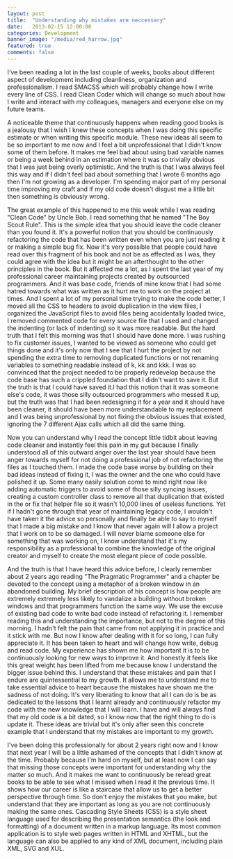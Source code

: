 ```yaml
---
layout: post
title:  "Understanding why mistakes are neccessary"
date:   2013-02-15 12:00:00
categories: Development
banner_image: "/media/red_harrow.jpg"
featured: true
comments: false
---
```


I've been reading a lot in the last couple of weeks, books about different aspect of development including cleanliness, organization and professionalism. I read SMACSS which will probably change how I write every line of CSS. I read Clean Coder which will change so much about how I write and interact with my colleagues, managers and everyone else on my future teams. 

<!--more-->

A noticeable theme that continuously happens when reading good books is a jealousy that I wish I knew these concepts when I was doing this specific estimate or when writing this specific module.  These new ideas all seem to be so important to me now and I feel a bit unprofessional that I didn't know some of them before. It makes me feel bad about using bad variable names or being a week behind in an estimation where it was so trivially obvious that I was just being overly optimistic.  And the truth is that I was always feel this way and if I didn't feel bad about something that I wrote 6 months ago then I'm not growing as a developer. I'm spending major part of my personal time improving my craft and if my old code doesn't disgust me a little bit then something is obviously wrong.

The great example of this happened to me this week while I was reading "Clean Code" by Uncle Bob. I read something that he named "The Boy Scout Rule". This is the simple idea that you should leave the code cleaner than you found it. It's a powerful notion that you should be continuously refactoring the code that has been written even when you are just reading it or making a simple bug fix. Now it's very possible that people could have read over this fragment of his book and not be as effected as I was, they could agree with the idea but it might be an afterthought to the other principles in the book. But it affected me a lot, as I spent the last year of my professional career maintaining projects created by outsourced programmers. And it was base code, friends of mine know that I had some hatred towards what was written as it hurt me to work on the project at times. And I spent a lot of my personal time trying to make the code better, I moved all the CSS to headers to avoid duplication in the view files, I organized the JavaScript files to avoid files being accidentally loaded twice, I removed commented code for every source file that I used and changed the indenting (or lack of indenting) so it was more readable. But the hard truth that I felt this morning was that I should have done more. I was rushing to fix customer issues, I wanted to be viewed as someone who could get things done and it's only now that I see that I hurt the project by not spending the extra time to removing duplicated functions or not renaming variables to something readable instead of k, kk and kkk. I was so convinced that the project needed to be properly redevelop because the code base has such a crippled foundation that I didn't want to save it. But the truth is that I could have saved it.I had this notion that it was someone else's code, it was those silly outsourced programmers who messed it up, but the truth was that I had been redesigning it for a year and it should have been cleaner, it should have been more understandable to my replacement and I was being unprofessional by not fixing the obvious issues that existed, ignoring the 7 different Ajax calls which all did the same thing. 

Now you can understand why I read the concept little tidbit about leaving code cleaner and instantly feel this pain in my gut because I finally understood all of this outward anger over the last year should have been anger towards myself for not doing a professional job of not refactoring the files as I touched them. I made the code base worse by building on their bad ideas instead of fixing it, I was the owner and the one who could have polished it up. Some many easily solution come to mind right now like adding automatic triggers to avoid some of those silly syncing issues, creating a custom controller class to remove all that duplication that existed in the or fix that helper file so it wasn't 10,000 lines of useless functions. Yet if I hadn't gone through that year of maintaining legacy code, I wouldn't have taken it the advice so personally and finally be able to say to myself that I made a big mistake and I know that never again will I allow a project that I work on to be so damaged. I will never blame someone else for something that was working on, I know understand that it's my responsibility as a professional to combine the knowledge of the original creator and myself to create the most elegant piece of code possible.

And the truth is that I have heard this advice before, I clearly remember about 2 years ago reading "The Pragmatic Programmer" and a chapter be devoted to the concept using a metaphor of a broken window in an abandoned building. My brief description of his concept is how people are extremely extremely less likely to vandalize a building without broken windows and that programmers function the same way. We use the excuse of existing bad code to write bad code instead of refactoring it.  I remember reading this and understanding the importance, but not to the degree of this morning. I hadn't felt the pain that came from not applying it in practice and it stick with me. But now I know after dealing with it for so long, I can fully appreciate it. It has been taken to heart and will change how write, debug and read code. My experience has shown me how important it is to be continuously looking for new ways to improve it. And honestly it feels like this great weight has been lifted from me because know I understand the bigger issue behind this. I understand that these mistakes and pain that I endure are quintessential to my growth. It allows me to understand me to take essential advice to heart because the mistakes have shown me the sadness of not doing. It's very liberating to know that all I can do is be as dedicated to the lessons that I learnt already and continuously refactor my code with the new knowledge that I will learn. I have and will always find that my old code is a bit dated, so I know now that the right thing to do is update it.  These ideas are trivial but it's only after seen this concrete example that I understand that my mistakes are important to my growth.  


I've been doing this professionally for about 2 years right now and I know that next year I will be a little ashamed of the concepts that I didn't know at the time. Probably because I'm hard on myself, but at least now I can say that missing those concepts were important for understanding why the matter so much. And it makes me want to continuously be reread great books to be able to see what I missed when I read it the previous time.  It shows how our career is like a staircase that allow us to get a better perspective through time. So don't enjoy the mistakes that you make, but understand that they are important as long as you are not continuously making the same ones.
Cascading Style Sheets (CSS) is a style sheet language used for describing the presentation semantics (the look and formatting) of a document written in a markup language. Its most common application is to style web pages written in HTML and XHTML, but the language can also be applied to any kind of XML document, including plain XML, SVG and XUL.
